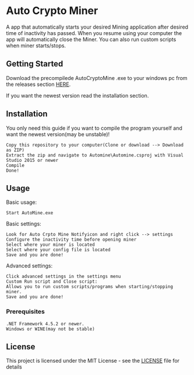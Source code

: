 # Auto Crypto Miner

A app that automatically starts your desired Mining application after desired time of inactivity has passed.
When you resume using your computer the app will automatically close the Miner. You can also run custom scripts when miner starts/stops.

## Getting Started

Download the precompilede AutoCryptoMine .exe to your windows pc from the releases section [HERE](https://github.com/GitMag/AutoCryptoMine/releases).

If you want the newest version  read the installation section.

## Installation

You only need this guide if you want to compile the program yourself and want the newest version(may be unstable)!
```
Copy this repository to your computer(Clone or download --> Download as ZIP)
Extract the zip and navigate to Automine\Automine.csproj with Visual Studio 2015 or newer
Compile
Done!
```

## Usage
Basic usage:
```
Start AutoMine.exe
```
Basic settings:
```
Look for Auto Crpto Mine Notifyicon and right click --> settings
Configure the inactivity time before opening miner
Select where your miner is located
Select where your config file is located
Save and you are done!
```
Advanced settings:
```
Click advanced settings in the settings menu
Custom Run script and Close script:
Allows you to run custom scripts/programs when starting/stopping miner.
Save and you are done!
```
### Prerequisites

```
.NET Framework 4.5.2 or newer.
Windows or WINE(may not be stable)
```

## License

This project is licensed under the MIT License - see the [LICENSE](LICENSE) file for details
